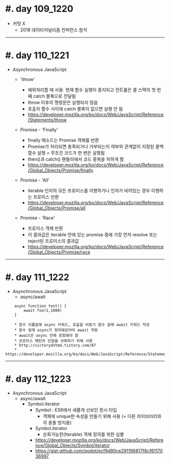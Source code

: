 #. day 109_1220
===============
* 커밋 X
    * 2018 데이터저널리즘 컨퍼런스 참석
---------------------------------

#. day 110_1221
===============
* Asynchronous JavaScript
    * '_throw_'
        * 예외처리할 때 사용. 현재 함수 실행이 중지되고 컨트롤은 콜 스택의 첫 번째 catch 블록으로 전달됨
        * throw 이후의 명령문은 실행되지 않음
        * 호출자 함수 사이에 catch 블록이 없으면 실행 안 됨
        * https://developer.mozilla.org/ko/docs/Web/JavaScript/Reference/Statements/throw

    * Promise - 'Finally'
        * finally 메소드는 Promise 객체를 반환
        * Promise가 처리되면 충족되거나 거부되는지 여부와 관계없이 지정된 콜백 함수 실행
        = 무조건 코드가 한 번은 실행됨
        * then()과 catch() 핸들러에서 코드 중복을 피하게 함
        * https://developer.mozilla.org/ko/docs/Web/JavaScript/Reference/Global_Objects/Promise/finally

    * Promise - 'All'
        * iterable 인자의 모든 프로미스를 이행하거나 인자가 비어있는 경우 이행하는 프로미스 반환
        * https://developer.mozilla.org/ko/docs/Web/JavaScript/Reference/Global_Objects/Promise/all
    * Promise - 'Race'
        * 프로미스 객체 반환
        * 이 결과값은 iterable 안에 있는 promise 중에 가장 먼저 resolve 또는 reject된 프로미스의 결과값
        * https://developer.mozilla.org/ko/docs/Web/JavaScript/Reference/Global_Objects/Promise/race

---------------------------------
#. day 111_1222
===============
* Asynchronous JavaScript
    * async/await
```
    async function test() {
        await foo(1,1000)
    }
```
        * 함수 이름앞에 async 키워드, 호출할 비동기 함수 앞에 await 키워드 작성
        * 함수 앞에 async가 정의돼있어야 await 작동
        * await은 async 안에 포함돼야 함
        * 프로미스 패턴의 단점을 극복하기 위해 사용
        * http://victorydntmd.tistory.com/87
        * https://developer.mozilla.org/ko/docs/Web/JavaScript/Reference/Statements/async_function

---------------------------------
#. day 112_1223
===============
* Asynchronous JavaScript
    * async/await
        * Symbol.iterator   
            * Symbol : ES6에서 새롭게 선보인 원시 타입
                * 객체에 unique한 속성을 만들기 위해 사용 (= 다른 라이브러리와의 충돌 방지용)
            * Symbol.iterator
                * 순회가능한(Iterable) 객체 정의를 위한 심볼
            * https://developer.mozilla.org/ko/docs/Web/JavaScript/Reference/Global_Objects/Symbol/iterator
            * https://gist.github.com/qodot/ecf8d90ce291196817f8cf6117036997

